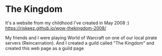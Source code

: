 # The Kingdom

It's a website from my childhood I've created in May 2008 :)
https://riskeez.github.io/wow-thekingdom-2008/

My friends and I were playing World of Warcraft on one of our local pirate servers (Reincarnation).
And I created a guild called "The Kingdom" and created this web page as a guild page  
